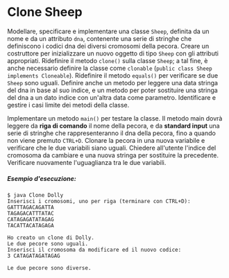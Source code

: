 # Clone Sheep

Modellare, specificare e implementare una classe `Sheep`, definita da un nome e da un attributo `dna`, contenente una serie di stringhe che definiscono i codici dna dei diversi cromosomi della pecora. Creare un costruttore per inizializzare un nuovo oggetto di tipo `Sheep` con gli attributi appropriati. Ridefinire il metodo `clone()` sulla classe `Sheep`; a tal fine, è anche necessario definire la classe come `clonable` (`public class Sheep implements Cloneable`). Ridefinire il metodo `equals()` per verificare se due `Sheep` sono uguali. Definire anche un metodo per leggere una data stringa del dna in base al suo indice, e un metodo per poter sostituire una stringa del dna a un dato indice con un'altra data come parametro. Identificare e gestire i casi limite dei metodi della classe.

Implementare un metodo `main()` per testare la classe. Il metodo main dovrà leggere da **riga di comando** il nome della pecora, e da **standard input** una serie di stringhe che rappresenteranno il dna della pecora, fino a quando non viene premuto `CTRL+D`.
Clonare la pecora in una nuova variabile e verificare che le due variabili siano uguali. Chiedere all'utente l'indice del cromosoma da cambiare e una nuova stringa per sostituire la precedente. Verificare nuovamente l'uguaglianza tra le due variabili.

##### Esempio d'esecuzione:

```text
$ java Clone Dolly
Inserisci i cromosomi, uno per riga (terminare con CTRL+D):
GATTTAGACAGATTA
TAGAGACATTTATAC
CATAGAGATATAGAG
TACATTACATAGAGA

Ho creato un clone di Dolly.
Le due pecore sono uguali.
Inserisci il cromosoma da modificare ed il nuovo codice:
3 CATAGATAGATAGAG

Le due pecore sono diverse.
```
